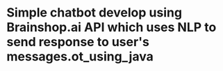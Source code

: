 # Simple chatbot develop using Brainshop.ai API which uses NLP to send response to user's messages.ot_using_java